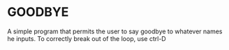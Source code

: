
# GOODBYE
A simple program that permits the user to say goodbye to whatever names he inputs. To correctly break out of the loop, use ctrl-D 


